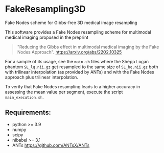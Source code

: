# FakeResampling3D
Fake Nodes scheme for Gibbs-free 3D medical image resampling

This software provides a Fake Nodes resampling scheme for multimodal medical imaging proposed in the preprint

> "Reducing the Gibbs effect in multimodal medical imaging by the Fake Nodes Approach". https://arxiv.org/abs/2202.10325

For a sample of its usage, see the `main.sh` files where the Shepp Logan phantom `SL_lq.nii.gz` get resampled to the same size of `SL_hq.nii.gz` both with trilinear interpolation (as provided by ANTs) and with the Fake Nodes approach plus trilinear interpolation.

To verify that Fake Nodes resampling leads to a higher accuracy in assessing the mean value per segment, execute the script `main_execution.sh`.


## Requirements:

 * python >= 3.9
 * numpy
 * scipy
 * nibabel >= 3.1
 * ANTs https://github.com/ANTsX/ANTs
